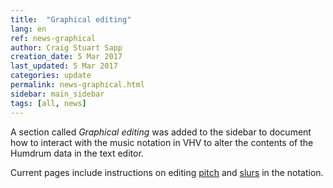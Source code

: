 ```yaml
---
title:  "Graphical editing"
lang: en
ref: news-graphical
author: Craig Stuart Sapp
creation_date: 5 Mar 2017
last_updated: 5 Mar 2017
categories: update
permalink: news-graphical.html
sidebar: main_sidebar
tags: [all, news]
---
```


A section called *Graphical editing* was added to the sidebar to document
how to interact with the music notation in VHV to alter the contents
of the Humdrum data in the text editor.

Current pages include instructions on editing [pitch](/graphic/pitch) and
[slurs](/graphic/slurs) in the notation.

